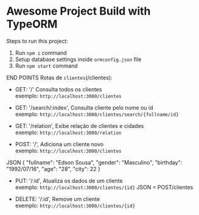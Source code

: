 # Awesome Project Build with TypeORM

Steps to run this project:

1. Run `npm i` command
2. Setup database settings inside `ormconfig.json` file
3. Run `npm start` command

END POINTS
Rotas de `clientes`(/clientes):

 - GET:  '/' Consulta todos os clientes <br />
 exemplo: `http://localhost:3000/clientes`
 
  - GET: '/search/:index', Consulta cliente pelo nome ou id <br />
exemplo: `http://localhost:3000/clientes/search/{fullname/id}`

- GET: '/relation', Exibe relação de clientes e cidades <br />
exemplo: `http://localhost:3000/relation`

- POST: '/', Adiciona um cliente novo <br />
exemplo: `http://localhost:3000/clientes`

JSON {
"fullname": "Edson Sousa",
"gender": "Masculino",
"birthday": "1992/07/16",
"age": "28",
"city": 22
}

 - PUT: '/:id', Atualiza os dados de um cliente <br />
 exemplo: `http://localhost:3000/clientes/{id}`
 JSON = POST/clientes
 
 - DELETE: '/:id',  Remove um cliente <br />
 exemplo: `http://localhost:3000/clientes/{id}`




